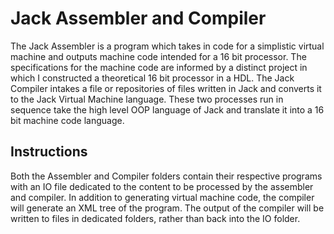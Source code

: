 # Jack Assembler and Compiler

The Jack Assembler is a program which takes in code for a simplistic virtual machine and outputs machine code intended for a 16 bit processor. The specifications for the machine code are informed by a distinct project in which I constructed a theoretical 16 bit processor in a HDL. The Jack Compiler intakes a file or repositories of files written in Jack and converts it to the Jack Virtual Machine language. These two processes run in sequence take the high level OOP language of Jack and translate it into a 16 bit machine code language. 

## Instructions
Both the Assembler and Compiler folders contain their respective programs with an IO file dedicated to the content to be processed by the assembler and compiler. In addition to generating virtual machine code, the compiler will generate an XML tree of the program. The output of the compiler will be written to files in dedicated folders, rather than back into the IO folder.
